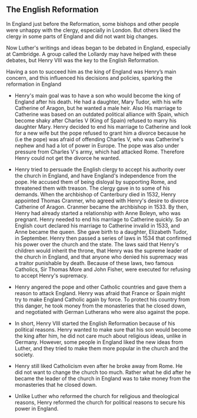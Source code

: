 ## The English Reformation

In England just before the Reformation, some bishops and other people were unhappy with the clergy, especially in London. But others liked the clergy in some parts of England and did not want big changes.

Now Luther's writings and ideas began to be debated in England, especially at Cambridge. A group called the Lollardy may have helped with these debates, but Henry VIII was the key to the English Reformation.

Having a son to succeed him as the king of England was Henry’s main concern, and this influenced his decisions and policies, sparking the reformation in England

- Henry's main goal was to have a son who would become the king of England after his death. He had a daughter, Mary Tudor, with his wife Catherine of Aragon, but he wanted a male heir. Also His marriage to Catherine was based on an outdated political alliance with Spain, which become shaky after Charles V (King of Spain) refused to marry his daughter Mary. 
Henry decided to end his marriage to Catherine and look for a new wife but the pope refused to grant him a divorce because he (i.e the pope) was afraid of offending Charles V, who was Catherine's nephew and had a lot of power in Europe. The pope was also under pressure from Charles V's army, which had attacked Rome. Therefore Henry could not get the divorce he wanted.

- Henry tried to persuade the English clergy to accept his authority over the church in England, and have England's independence from the pope. He accused them of being disloyal by supporting Rome, and threatened them with treason. The clergy gave in to some of his demands. When the archbishop of Canterbury died in 1532, Henry appointed Thomas Cranmer, who agreed with Henry's desire to divorce Catherine of Aragon. Cranmer became the archbishop in 1533. By then, Henry had already started a relationship with Anne Boleyn, who was pregnant. Henry needed to end his marriage to Catherine quickly. So an English court declared his marriage to Catherine invalid in 1533, and Anne became the queen. She gave birth to a daughter, Elizabeth Tudor, in September. Henry then passed a series of laws in 1534 that confirmed his power over the church and the state. The laws said that Henry's children would inherit the throne, that Henry was the supreme leader of the church in England, and that anyone who denied his supremacy was a traitor punishable by death. Because of these laws, two famous Catholics, Sir Thomas More and John Fisher, were executed for refusing to accept Henry's supremacy.

- Henry angered the pope and other Catholic countries and gave them a reason to attack England. Henry was afraid that France or Spain might try to make England Catholic again by force. To protect his country from this danger, he took money from the monasteries that he closed down, and negotiated with German Lutherans who were also against the pope.

- In short, Henry VIII started the English Reformation because of his political reasons. Henry wanted to make sure that his son would become the king after him, he did not care much about religious ideas, unlike in Germany. However, some people in England liked the new ideas from Luther, and they tried to make them more popular in the church and the society.

- Henry still liked Catholicism even after he broke away from Rome. He did not want to change the church too much. Rather what he did after he became the leader of the church in England was to take money from the monasteries that he closed down.


- Unlike Luther who reformed the church for religious and theological reasons, Henry reformed the church for political reasons to secure his power in England.